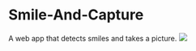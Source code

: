 # Smile-And-Capture
A web app that detects smiles and takes a picture.
![](new%20smile%20and%20capture%20smaller%20size.gif)
